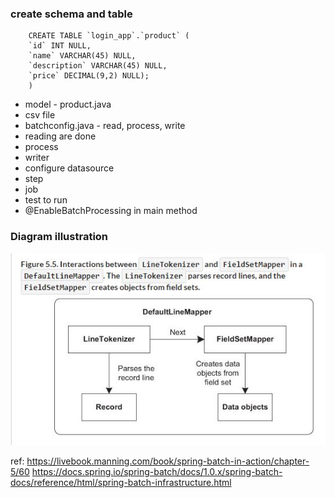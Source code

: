 ### create schema and table
 
		CREATE TABLE `login_app`.`product` (
		`id` INT NULL,
		`name` VARCHAR(45) NULL,
		`description` VARCHAR(45) NULL,
		`price` DECIMAL(9,2) NULL);
		)
 
-  model - product.java
-  csv file
- batchconfig.java - read, process, write
- reading are done
- process
- writer
- configure datasource
- step
- job
- test to run
- @EnableBatchProcessing in main method

### Diagram illustration
![Image](./src/main/resources/spring%20batch.JPG)

 
ref: 
https://livebook.manning.com/book/spring-batch-in-action/chapter-5/60
https://docs.spring.io/spring-batch/docs/1.0.x/spring-batch-docs/reference/html/spring-batch-infrastructure.html